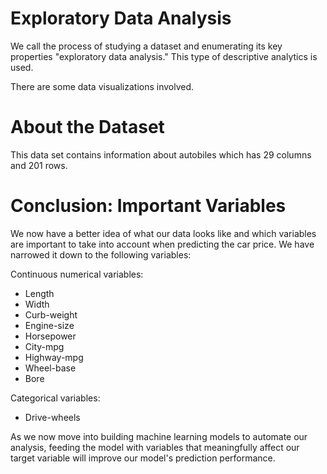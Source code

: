 # Exploratory Data Analysis
We call the process of studying a dataset and enumerating its key properties "exploratory data analysis." This type of descriptive analytics is used. 

There are some data visualizations involved.

# About the Dataset

This data set contains information about autobiles which has 29 columns and 201 rows.

# Conclusion: Important Variables

<p>We now have a better idea of what our data looks like and which variables are important to take into account when predicting the car price. We have narrowed it down to the following variables:</p>

Continuous numerical variables:

<ul>
    <li>Length</li>
    <li>Width</li>
    <li>Curb-weight</li>
    <li>Engine-size</li>
    <li>Horsepower</li>
    <li>City-mpg</li>
    <li>Highway-mpg</li>
    <li>Wheel-base</li>
    <li>Bore</li>
</ul>

Categorical variables:

<ul>
    <li>Drive-wheels</li>
</ul>

<p>As we now move into building machine learning models to automate our analysis, feeding the model with variables that meaningfully affect our target variable will improve our model's prediction performance.</p>
